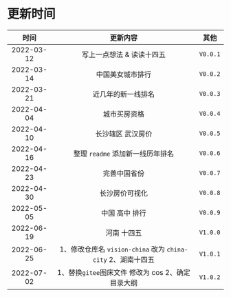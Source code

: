 # 更新时间

|    时间    |                           更新内容                           |   其他   |
| :--------: | :----------------------------------------------------------: | :------: |
| 2022-03-12 |                  写上一点想法 & 读读十四五                   | `V0.0.1` |
| 2022-03-14 |                       中国美女城市排行                       | `V0.0.2` |
| 2022-03-21 |                      近几年的新一线排名                      | `V0.0.3` |
| 2022-04-04 |                         城市买房资格                         | `V0.0.4` |
| 2022-04-10 |                      长沙辖区 武汉房价                       | `V0.0.5` |
| 2022-04-16 |               整理 `readme` 添加新一线历年排名               | `V0.0.6` |
| 2022-04-23 |                         完善中国省份                         | `V0.0.7` |
| 2022-04-30 |                        长沙房价可视化                        | `V0.0.8` |
| 2022-05-05 |                        中国 高中 排行                        | `V0.0.9` |
| 2022-06-19 |                         河南 十四五                          | `V1.0.0` |
| 2022-06-25 | 1、修改仓库名 `vision-china` 改为 `china-city` 2、湖南十四五 | `V1.0.1` |
| 2022-07-02 |      1、替换`gitee`图床文件 修改为 cos 2、确定目录大纲       | `V1.0.2` |
